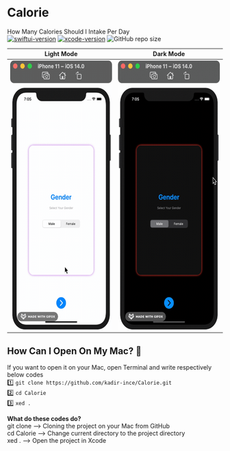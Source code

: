 # Calorie
How Many Calories Should I Intake Per Day <br>
[![swiftui-version](https://img.shields.io/badge/swiftui-blue)](https://developer.apple.com/documentation/swiftui)
[![xcode-version](https://img.shields.io/badge/xcode-12%20beta-brightgreen)](https://developer.apple.com/xcode/)
![GitHub repo size](https://img.shields.io/github/repo-size/kadir-ince/Calorie)




| Light Mode | Dark Mode |
| ---------- | ---------	|
| <img height=630 src="https://github.com/kadir-ince/Calorie/blob/main/mode-light.gif" alt="What's like?"> 	| <img height=630 src="https://github.com/kadir-ince/Calorie/blob/main/mode-dark.gif" alt="What's like?"> 	|



## How Can I Open On My Mac?  🔨

If you want to open it on your Mac, open Terminal and write respectively below codes
<br>
1️⃣ ``` git clone https://github.com/kadir-ince/Calorie.git ```  <br>
2️⃣ ``` cd Calorie ``` <br>
3️⃣ ``` xed . ``` <br>

<b>What do these codes do?</b> <br>
git clone --> Cloning the project on your Mac from GitHub <br>
cd Calorie --> Change current directory to the project directory <br>
xed . --> Open the project in Xcode <br>
